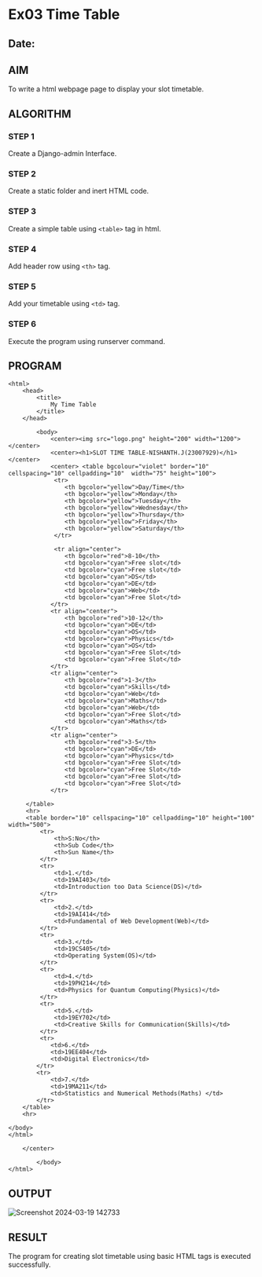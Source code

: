 # Ex03 Time Table
## Date:

## AIM
To write a html webpage page to display your slot timetable.

## ALGORITHM
### STEP 1
Create a Django-admin Interface.

### STEP 2
Create a static folder and inert HTML code.

### STEP 3
Create a simple table using ```<table>``` tag in html.

### STEP 4
Add header row using ```<th>``` tag.

### STEP 5
Add your timetable using ```<td>``` tag.

### STEP 6
Execute the program using runserver command.

## PROGRAM
```
<html>
    <head>
        <title>
            My Time Table
        </title>
    </head>

        <body>
            <center><img src="logo.png" height="200" width="1200"></center>
            <center><h1>SLOT TIME TABLE-NISHANTH.J(23007929)</h1></center>
            <center> <table bgcolour="violet" border="10" cellspacing="10" cellpadding="10"  width="75" height="100">
             <tr>
                <th bgcolor="yellow">Day/Time</th>
                <th bgcolor="yellow">Monday</th>
                <th bgcolor="yellow">Tuesday</th>
                <th bgcolor="yellow">Wednesday</th>
                <th bgcolor="yellow">Thursday</th>
                <th bgcolor="yellow">Friday</th>
                <th bgcolor="yellow">Saturday</th>
             </tr> 
             
             <tr align="center">
                <th bgcolor="red">8-10</th>
                <td bgcolor="cyan">Free slot</td>
                <td bgcolor="cyan">Free slot</td>
                <td bgcolor="cyan">DS</td>
                <td bgcolor="cyan">DE</td>
                <td bgcolor="cyan">Web</td>
                <td bgcolor="cyan">Free Slot</td>
            </tr>
            <tr align="center">
                <th bgcolor="red">10-12</th>
                <td bgcolor="cyan">DE</td>
                <td bgcolor="cyan">OS</td>
                <td bgcolor="cyan">Physics</td>
                <td bgcolor="cyan">OS</td>
                <td bgcolor="cyan">Free Slot</td>
                <td bgcolor="cyan">Free Slot</td>
            </tr>
            <tr align="center">
                <th bgcolor="red">1-3</th>
                <td bgcolor="cyan">Skills</td>
                <td bgcolor="cyan">Web</td>
                <td bgcolor="cyan">Maths</td>
                <td bgcolor="cyan">Web</td>
                <td bgcolor="cyan">Free Slot</td>
                <td bgcolor="cyan">Maths</td>
            </tr>
            <tr align="center">
                <th bgcolor="red">3-5</th>
                <td bgcolor="cyan">DE</td>
                <td bgcolor="cyan">Physics</td>
                <td bgcolor="cyan">Free Slot</td>
                <td bgcolor="cyan">Free Slot</td>
                <td bgcolor="cyan">Free Slot</td>
                <td bgcolor="cyan">Free Slot</td>
            </tr>

     </table>
     <hr>
     <table border="10" cellspacing="10" cellpadding="10" height="100" width="500">
         <tr>
             <th>S:No</th>
             <th>Sub Code</th>
             <th>Sun Name</th>
         </tr>
         <tr>
             <td>1.</td>
             <td>19AI403</td>
             <td>Introduction too Data Science(DS)</td>
         </tr>
         <tr>
             <td>2.</td>
             <td>19AI414</td>
             <td>Fundamental of Web Development(Web)</td>
         </tr>
         <tr>
             <td>3.</td>
             <td>19CS405</td>
             <td>Operating System(OS)</td>
         </tr>
         <tr>
             <td>4.</td>
             <td>19PH214</td>
             <td>Physics for Quantum Computing(Physics)</td>
         </tr>
         <tr>
             <td>5.</td>
             <td>19EY702</td>
             <td>Creative Skills for Communication(Skills)</td>
         </tr>
         <tr>
            <td>6.</td>
            <td>19EE404</td>
            <td>Digital Electronics</td>
        </tr>
        <tr>
            <td>7.</td>
            <td>19MA211</td>
            <td>Statistics and Numerical Methods(Maths) </td>
        </tr>
    </table>
    <hr>

</body>
</html>
 
    </center>

        </body>
</html>
```


## OUTPUT
![Screenshot 2024-03-19 142733](https://github.com/Nishanth-018/slot/assets/149347651/024ab982-4065-4d98-98f0-d48d6d6eb27b)




## RESULT
The program for creating slot timetable using basic HTML tags is executed successfully.
